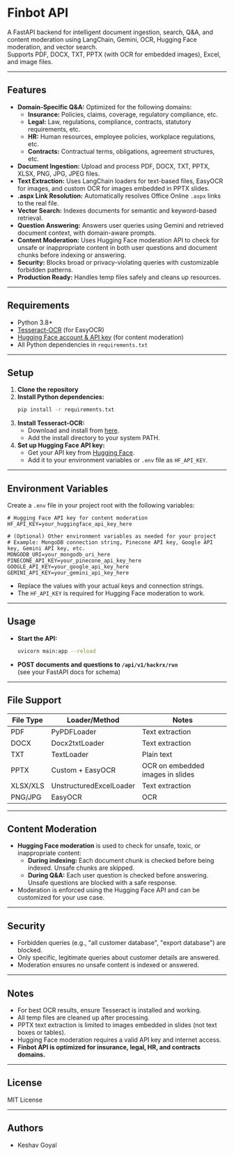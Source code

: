 # Finbot API

A FastAPI backend for intelligent document ingestion, search, Q&A, and content moderation using LangChain, Gemini, OCR, Hugging Face moderation, and vector search.  
Supports PDF, DOCX, TXT, PPTX (with OCR for embedded images), Excel, and image files.

---

## Features

- **Domain-Specific Q&A:** Optimized for the following domains:
  - **Insurance:** Policies, claims, coverage, regulatory compliance, etc.
  - **Legal:** Law, regulations, compliance, contracts, statutory requirements, etc.
  - **HR:** Human resources, employee policies, workplace regulations, etc.
  - **Contracts:** Contractual terms, obligations, agreement structures, etc.
- **Document Ingestion:** Upload and process PDF, DOCX, TXT, PPTX, XLSX, PNG, JPG, JPEG files.
- **Text Extraction:** Uses LangChain loaders for text-based files, EasyOCR for images, and custom OCR for images embedded in PPTX slides.
- **.aspx Link Resolution:** Automatically resolves Office Online `.aspx` links to the real file.
- **Vector Search:** Indexes documents for semantic and keyword-based retrieval.
- **Question Answering:** Answers user queries using Gemini and retrieved document context, with domain-aware prompts.
- **Content Moderation:** Uses Hugging Face moderation API to check for unsafe or inappropriate content in both user questions and document chunks before indexing or answering.
- **Security:** Blocks broad or privacy-violating queries with customizable forbidden patterns.
- **Production Ready:** Handles temp files safely and cleans up resources.

---

## Requirements

- Python 3.8+
- [Tesseract-OCR](https://github.com/tesseract-ocr/tesseract) (for EasyOCR)
- [Hugging Face account & API key](https://huggingface.co/docs/api-inference/index) (for content moderation)
- All Python dependencies in `requirements.txt`

---

## Setup

1. **Clone the repository**
2. **Install Python dependencies:**
    ```sh
    pip install -r requirements.txt
    ```
3. **Install Tesseract-OCR:**
    - Download and install from [here](https://github.com/tesseract-ocr/tesseract).
    - Add the install directory to your system PATH.
4. **Set up Hugging Face API key:**
    - Get your API key from [Hugging Face](https://huggingface.co/settings/tokens).
    - Add it to your environment variables or `.env` file as `HF_API_KEY`.

---

## Environment Variables

Create a `.env` file in your project root with the following variables:

```env
# Hugging Face API key for content moderation
HF_API_KEY=your_huggingface_api_key_here

# (Optional) Other environment variables as needed for your project
# Example: MongoDB connection string, Pinecone API key, Google API key, Gemini API key, etc.
MONGODB_URI=your_mongodb_uri_here
PINECONE_API_KEY=your_pinecone_api_key_here
GOOGLE_API_KEY=your_google_api_key_here
GEMINI_API_KEY=your_gemini_api_key_here
```

- Replace the values with your actual keys and connection strings.
- The `HF_API_KEY` is required for Hugging Face moderation to work.

---

## Usage

- **Start the API:**
    ```sh
    uvicorn main:app --reload
    ```
- **POST documents and questions to `/api/v1/hackrx/run`**  
  (see your FastAPI docs for schema)

---

## File Support

| File Type | Loader/Method                | Notes                                 |
|-----------|-----------------------------|---------------------------------------|
| PDF       | PyPDFLoader                 | Text extraction                       |
| DOCX      | Docx2txtLoader              | Text extraction                       |
| TXT       | TextLoader                  | Plain text                            |
| PPTX      | Custom + EasyOCR            | OCR on embedded images in slides      |
| XLSX/XLS  | UnstructuredExcelLoader     | Text extraction                       |
| PNG/JPG   | EasyOCR                     | OCR                                   |

---

## Content Moderation

- **Hugging Face moderation** is used to check for unsafe, toxic, or inappropriate content:
    - **During indexing:** Each document chunk is checked before being indexed. Unsafe chunks are skipped.
    - **During Q&A:** Each user question is checked before answering. Unsafe questions are blocked with a safe response.
- Moderation is enforced using the Hugging Face API and can be customized for your use case.

---

## Security

- Forbidden queries (e.g., "all customer database", "export database") are blocked.
- Only specific, legitimate queries about customer details are answered.
- Moderation ensures no unsafe content is indexed or answered.

---

## Notes

- For best OCR results, ensure Tesseract is installed and working.
- All temp files are cleaned up after processing.
- PPTX text extraction is limited to images embedded in slides (not text boxes or tables).
- Hugging Face moderation requires a valid API key and internet access.
- **Finbot API is optimized for insurance, legal, HR, and contracts domains.**

---

## License

MIT License

---

## Authors

- Keshav Goyal